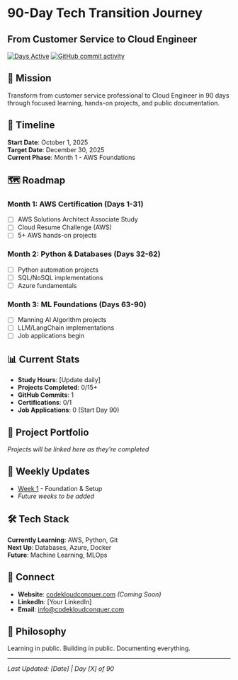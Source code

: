 # 90-Day Tech Transition Journey
## From Customer Service to Cloud Engineer

[![Days Active](https://img.shields.io/badge/Days%20Active-1%2F90-blue)]()
[![GitHub commit activity](https://img.shields.io/github/commit-activity/w/codekloudconquer/90-day-tech-transition)]()

## 🎯 Mission
Transform from customer service professional to Cloud Engineer in 90 days through focused learning, hands-on projects, and public documentation.

## 📅 Timeline
**Start Date**: October 1, 2025  
**Target Date**: December 30, 2025  
**Current Phase**: Month 1 - AWS Foundations

## 🗺️ Roadmap

### Month 1: AWS Certification (Days 1-31)
- [ ] AWS Solutions Architect Associate Study
- [ ] Cloud Resume Challenge (AWS)
- [ ] 5+ AWS hands-on projects

### Month 2: Python & Databases (Days 32-62)
- [ ] Python automation projects
- [ ] SQL/NoSQL implementations
- [ ] Azure fundamentals

### Month 3: ML Foundations (Days 63-90)
- [ ] Manning AI Algorithm projects
- [ ] LLM/LangChain implementations
- [ ] Job applications begin

## 📊 Current Stats
- **Study Hours**: [Update daily]
- **Projects Completed**: 0/15+
- **GitHub Commits**: 1
- **Certifications**: 0/1
- **Job Applications**: 0 (Start Day 90)

## 📁 Project Portfolio
*Projects will be linked here as they're completed*

## 📝 Weekly Updates
- [Week 1](weekly-progress/week-01.md) - Foundation & Setup
- *Future weeks to be added*

## 🛠️ Tech Stack
**Currently Learning**: AWS, Python, Git  
**Next Up**: Databases, Azure, Docker  
**Future**: Machine Learning, MLOps

## 🤝 Connect
- **Website**: [codekloudconquer.com](https://codekloudconquer.com) *(Coming Soon)*
- **LinkedIn**: [Your LinkedIn]
- **Email**: info@codekloudconquer.com

## 📖 Philosophy
Learning in public. Building in public. Documenting everything.

---

*Last Updated: [Date] | Day [X] of 90*
